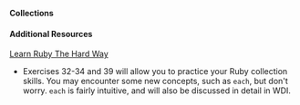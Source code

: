 **Collections**



#### Additional Resources

[Learn Ruby The Hard Way](http://edge-cache.lifehacker.com/lifehacker/lh_mac_shortcuts_update.pdf)
- Exercises 32-34 and 39 will allow you to practice your Ruby collection skills.
You may encounter some new concepts, such as `each`, but don't worry. `each` is
fairly intuitive, and will also be discussed in detail in WDI.
